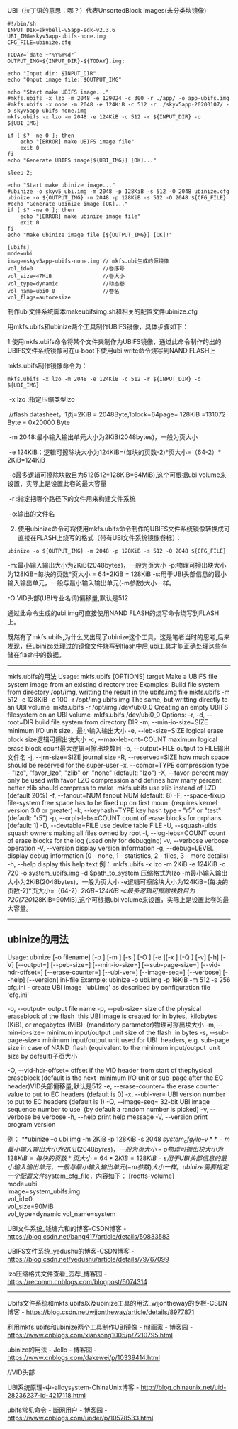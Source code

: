 UBI（拉丁语的意思：哪？）代表UnsortedBlock Images(未分类块镜像)




```shell
#!/bin/sh
INPUT_DIR=skybell-v5app-sdk-v2.3.6
UBI_IMG=skyv5app-ubifs-none.img
CFG_FILE=ubinize.cfg

TODAY=`date +"%Y%m%d"`
OUTPUT_IMG=${INPUT_DIR}-${TODAY}.img; 

echo "Input dir: $INPUT_DIR"
echo "Onput image file: $OUTPUT_IMG"

echo "Start make UBIFS image..."
#mkfs.ubifs -x lzo -m 2048 -e 129024 -c 300 -r ./app/ -o app-ubifs.img
#mkfs.ubifs -x none -m 2048 -e 124KiB -c 512 -r ./skyv5app-20200107/ -o skyv5app-ubifs-none.img
mkfs.ubifs -x lzo -m 2048 -e 124KiB -c 512 -r ${INPUT_DIR} -o ${UBI_IMG}

if [ $? -ne 0 ]; then
    echo "[ERROR] make UBIFS image file"
    exit 0
fi
echo "Generate UBIFS image[${UBI_IMG}] [OK]..."

sleep 2;

echo "Start make ubinize image..."
#ubinize -o skyv5_ubi.img -m 2048 -p 128KiB -s 512 -O 2048 ubinize.cfg
ubinize -o ${OUTPUT_IMG} -m 2048 -p 128KiB -s 512 -O 2048 ${CFG_FILE}
#echo "Generate ubinize image [OK]..."
if [ $? -ne 0 ]; then
    echo "[ERROR] make ubinize image file"
    exit 0
fi
echo "Make ubinize image file [${OUTPUT_IMG}] [OK]!"

```

```
[ubifs]
mode=ubi
image=skyv5app-ubifs-none.img // mkfs.ubi生成的源镜像
vol_id=0                      //卷序号
vol_size=47MiB                //卷大小
vol_type=dynamic              //动态卷
vol_name=ubi0_0               //卷名 
vol_flags=autoresize
```

制作ubi文件系统脚本makeubifsimg.sh和相关的配置文件ubinize.cfg

用mkfs.ubifs和ubinize两个工具制作UBIFS镜像，具体步骤如下：

1.使用mkfs.ubifs命令将某个文件夹制作为UBIFS镜像，通过此命令制作的出的UBIFS文件系统镜像可在u-boot下使用ubi write命令烧写到NAND FLASH上

mkfs.ubifs制作镜像命令为：

```shell
mkfs.ubifs -x lzo -m 2048 -e 124KiB -c 512 -r ${INPUT_DIR} -o ${UBI_IMG}
```

​	-x lzo :指定压缩类型lzo

​	//flash datasheet，1页=2KiB = 2048Byte,1block=64page= 128KiB =131072 Byte = 0x20000 Byte

​	-m 2048:最小输入输出单元大小为2KiB(2048bytes)，一般为页大小 

​	-e 124KiB：逻辑可擦除块大小为124KiB=(每块的页数-2)\*页大小=（64-2）\* 2KiB=124KiB

​	-c最多逻辑可擦除块数目为512(512*128KiB=64MiB),这个可根据ubi volume来设置，实际上是设置此卷的最大容量

​	-r :指定把哪个路径下的文件用来构建文件系统

​	-o:输出的文件名

2. 使用ubinize命令可将使用mkfs.ubifs命令制作的UBIFS文件系统镜像转换成可直接在FLASH上烧写的格式（带有UBI文件系统镜像卷标）：

```shell
ubinize -o ${OUTPUT_IMG} -m 2048 -p 128KiB -s 512 -O 2048 ${CFG_FILE}
```

-m:最小输入输出大小为2KiB(2048bytes)，一般为页大小 
-p:物理可擦出块大小为128KiB=每块的页数\*页大小 =  64\*2KiB = 128KiB 
-s:用于UBI头部信息的最小输入输出单元，一般与最小输入输出单元(-m参数)大小一样。 

-O:VID头部(UBI专业名词)偏移量,默认是512 

通过此命令生成的ubi.img可直接使用NAND FLASH的烧写命令烧写到FLASH上。

既然有了mkfs.ubifs,为什么又出现了ubinize这个工具，这是笔者当时的思考,后来发现，经ubinize处理过的镜像文件烧写到flash中后,ubi工具才能正确处理这些存储在flash中的数据。

---

mkfs.ubifs的用法 
Usage: mkfs.ubifs [OPTIONS] target 
Make a UBIFS file system image from an existing directory tree 
Examples: 
Build file system from directory /opt/img, writting the result in the ubifs.img file 
​        mkfs.ubifs -m 512 -e 128KiB -c 100 -r /opt/img ubifs.img 
The same, but writting directly to an UBI volume 
​        mkfs.ubifs -r /opt/img /dev/ubi0_0 
Creating an empty UBIFS filesystem on an UBI volume 
​        mkfs.ubifs /dev/ubi0_0 
Options: 
-r, -d, --root=DIR               build file system from directory DIR 
-m, --min-io-size=SIZE       minimum I/O unit size，最小输入输出大小 
-e, --leb-size=SIZE        logical erase block size逻辑可擦出块大小 
-c, --max-leb-cnt=COUNT    maximum logical erase block count最大逻辑可擦出块数目 
-o, --output=FILE        output to FILE输出文件名 
-j, --jrn-size=SIZE      journal size 
-R, --reserved=SIZE      how much space should be reserved for the super-user 
-x, --compr=TYPE        compression type - "lzo", "favor_lzo", "zlib" or 
​                                  "none" (default: "lzo") 
-X, --favor-percent       may only be used with favor LZO compression and defines 
​                                how many percent better zlib should compress to make 
​                                mkfs.ubifs use zlib instead of LZO (default 20%) 
-f, --fanout=NUM         fanout NUM (default: 8) 
-F, --space-fixup         file-system free space has to be fixed up on first moun
​                          (requires kernel version 3.0 or greater) 
-k, --keyhash=TYPE       key hash type - "r5" or "test" (default: "r5") 
-p, --orph-lebs=COUNT     count of erase blocks for orphans (default: 1) 
-D, --devtable=FILE       use device table FILE 
-U, --squash-uids         squash owners making all files owned by root 
-l, --log-lebs=COUNT     count of erase blocks for the log (used only for debugging) 
-v, --verbose             verbose operation 
-V, --version             display version information 
-g, --debug=LEVEL         display debug information (0 - none, 1 - statistics, 2 - files, 3 - more details) 
-h, --help               display this help text 
例： 
mkfs.ubifs -x lzo -m 2KiB -e 124KiB -c 720 -o system_ubifs.img -d $path_to_system 
压缩格式为lzo 
-m最小输入输出大小为2KiB(2048bytes)，一般为页大小 
-e逻辑可擦除块大小为124KiB=(每块的页数-2)*页大小=（64-2）*2KiB=124KiB 
-c最多逻辑可擦除块数目为720(720*128KiB=90MiB),这个可根据ubi volume来设置，实际上是设置此卷的最大容量。 

---

## ubinize的用法

Usage: ubinize [-o filename] [-p <bytes>] [-m <bytes>] [-s <bytes>] [-O <num>] [-e 
<num>][-x  <num>]  [-Q  <num>]  [-v]  [-h]  [-V]  [--output=<filename>] 
[--peb-size=<bytes>]  [--min-io-size=<bytes>]  [--sub-page-size=<bytes>] 
[--vid-hdr-offset=<num>]  [--erase-counter=<num>]  [--ubi-ver=<num>] 
[--image-seq=<num>] [--verbose] [--help] [--version] ini-file 
Example: ubinize -o ubi.img -p 16KiB -m 512 -s 256 cfg.ini - create UBI image 
​         'ubi.img' as described by configuration file 'cfg.ini' 

-o, --output=<file name>     output file name 
-p, --peb-size=<bytes>       size of the physical eraseblock of the flash 
​                             this UBI image is created for in bytes, 
​                              kilobytes (KiB), or megabytes (MiB) 
​                              (mandatory parameter)物理可擦出块大小 
-m, --min-io-size=<bytes>    minimum input/output unit size of the flash 
​                             in bytes 
-s, --sub-page-size=<bytes>  minimum input/output unit used for UBI 
​                             headers, e.g. sub-page size in case of NAND 
​                             flash (equivalent to the minimum input/output 
​                             unit size by default)子页大小 

-O, --vid-hdr-offset=<num>   offset if the VID header from start of the 
​                              physical eraseblock (default is the next 
​                             minimum I/O unit or sub-page after the EC 
​                             header)VID头部偏移量,默认是512 
-e, --erase-counter=<num>    the erase counter value to put to EC headers (default is 0) 
-x, --ubi-ver=<num>           UBI version number to put to EC headers  (default is 1) 
-Q, --image-seq=<num>        32-bit UBI image sequence number to use 
​                             (by default a random number is picked) 
-v, --verbose                 be verbose 
-h, --help                   print help message 
-V, --version                 print program version 

例： 
**ubinize –o ubi.img -m 2KiB -p 128KiB -s 2048 $system_cfg_file –v** 
-m最小输入输出大小为2KiB(2048bytes)，一般为页大小 
-p物理可擦出块大小为128KiB=每块的页数*页大小=64*2KiB=128KiB 
-s用于UBI头部信息的最小输入输出单元，一般与最小输入输出单元(-m参数)大小一样。 
ubinize需要指定一个配置文件$system_cfg_file，内容如下： 
[rootfs-volume]  
mode=ubi  
image=system_ubifs.img  
vol_id=0  
vol_size=90MiB  
vol_type=dynamic 
vol_name=system 



UBI文件系统_钱塘六和的博客-CSDN博客 - https://blog.csdn.net/bang417/article/details/50833583

UBIFS文件系统_yedushu的博客-CSDN博客 - https://blog.csdn.net/yedushu/article/details/79767099

lzo压缩格式文件查看_园荐_博客园 - https://recomm.cnblogs.com/blogpost/6074314

---

Ubifs文件系统和mkfs.ubifs以及ubinize工具的用法_wjjontheway的专栏-CSDN博客 - https://blog.csdn.net/wjjontheway/article/details/8977871

利用mkfs.ubifs和ubinize两个工具制作UBI镜像 - hi!画家 - 博客园 - https://www.cnblogs.com/xiansong1005/p/7210795.html

ubinize的用法 - Jello - 博客园 - https://www.cnblogs.com/dakewei/p/10339414.html

//VID头部

UBI系统原理-中-alloysystem-ChinaUnix博客 - http://blog.chinaunix.net/uid-28236237-id-4217118.html

ubifs常见命令 - 断网用户 - 博客园 - https://www.cnblogs.com/under/p/10578533.html